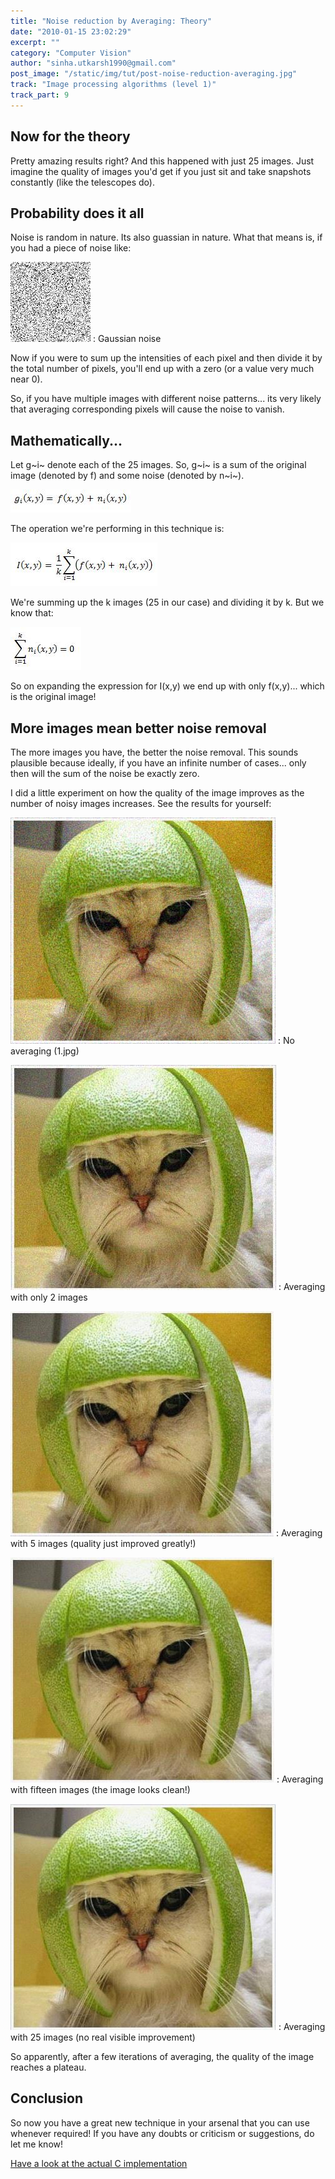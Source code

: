 ```yaml
---
title: "Noise reduction by Averaging: Theory"
date: "2010-01-15 23:02:29"
excerpt: ""
category: "Computer Vision"
author: "sinha.utkarsh1990@gmail.com"
post_image: "/static/img/tut/post-noise-reduction-averaging.jpg"
track: "Image processing algorithms (level 1)"
track_part: 9
---
```



## Now for the theory

Pretty amazing results right? And this happened with just 25 images. Just imagine the quality of images you'd get if you just sit and take snapshots constantly (like the telescopes do). 

## Probability does it all

Noise is random in nature. Its also guassian in nature. What that means is, if you had a piece of noise like:

![Gaussian noise](/static/img/tut/noise_guassian.jpg)
: Gaussian noise

Now if you were to sum up the intensities of each pixel and then divide it by the total number of pixels, you'll end up with a zero (or a value very much near 0).

So, if you have multiple images with different noise patterns... its very likely that averaging corresponding pixels will cause the noise to vanish. 

## Mathematically...

Let g~i~ denote each of the 25 images. So, g~i~ is a sum of the original image (denoted by f) and some noise (denoted by n~i~).

![The image, mathematically](/static/img/tut/image_noise_sum.jpg)

The operation we're performing in this technique is:

![Averaging operation done](/static/img/tut/noise_average_operation_done.jpg)

We're summing up the k images (25 in our case) and dividing it by k. But we know that:

![The sum is zero!](/static/img/tut/sum_noise_zero.jpg)

So on expanding the expression for I(x,y) we end up with only f(x,y)... which is the original image! 

## More images mean better noise removal

The more images you have, the better the noise removal. This sounds plausible because ideally, if you have an infinite number of cases... only then will the sum of the noise be exactly zero.

I did a little experiment on how the quality of the image improves as the number of noisy images increases. See the results for yourself: 

![Noisy 1](/static/img/tut/1.jpg)
: No averaging (1.jpg)

![Result of averaging two images](/static/img/tut/averaging_two.jpg)
: Averaging with only 2 images

![Averaging five images](/static/img/tut/averaging_five.jpg)
: Averaging with 5 images (quality just improved greatly!)

![After fifteen images](/static/img/tut/averaging_fifteen.jpg)
: Averaging with fifteen images (the image looks clean!)

![The final result](/static/img/tut/averaging_result.jpg)
: Averaging with 25 images (no real visible improvement)

So apparently, after a few iterations of averaging, the quality of the image reaches a plateau. 

## Conclusion

So now you have a great new technique in your arsenal that you can use whenever required! If you have any doubts or criticism or suggestions, do let me know!

[Have a look at the actual C implementation](/tutorials/noise-reduction-averaging/)
